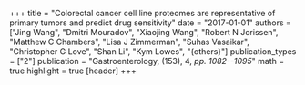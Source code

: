 +++
title = "Colorectal cancer cell line proteomes are representative of primary tumors and predict drug sensitivity"
date = "2017-01-01"
authors = ["Jing Wang", "Dmitri Mouradov", "Xiaojing Wang", "Robert N Jorissen", "Matthew C Chambers", "Lisa J Zimmerman", "Suhas Vasaikar", "Christopher G Love", "Shan Li", "Kym Lowes", "{others}"]
publication_types = ["2"]
publication = "Gastroenterology, (153), 4, _pp. 1082--1095_"
math = true
highlight = true
[header]
+++
